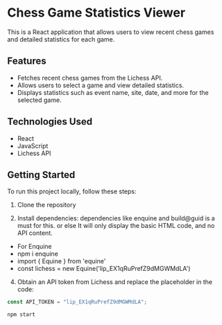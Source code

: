# Chess Game Statistics Viewer

This is a React application that allows users to view recent chess games and detailed statistics for each game.

## Features

- Fetches recent chess games from the Lichess API.
- Allows users to select a game and view detailed statistics.
- Displays statistics such as event name, site, date, and more for the selected game.

## Technologies Used

- React
- JavaScript
- Lichess API

## Getting Started

To run this project locally, follow these steps:

1. Clone the repository


2. Install dependencies: dependencies like enquine and build@guid is a must for this. or else It will only display the basic HTML code, and no API content.
- For Enquine
- npm i enquine
- import { Equine } from 'equine'
- const lichess = new Equine('lip_EX1qRuPrefZ9dMGWMdLA')


4. Obtain an API token from Lichess and replace the placeholder in the code: 

```javascript
const API_TOKEN = "lip_EX1qRuPrefZ9dMGWMdLA";

npm start
